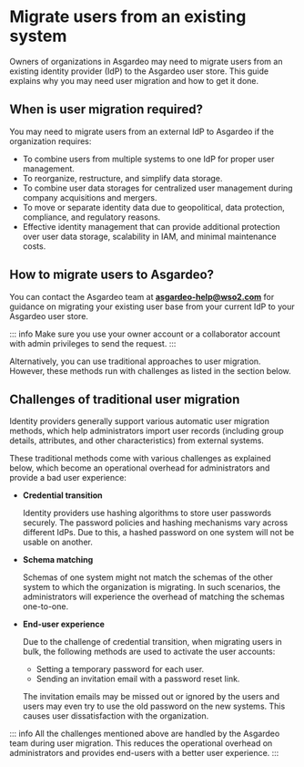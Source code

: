 # Migrate users from an existing system

Owners of organizations in Asgardeo may need to migrate users from an existing identity provider (IdP) to the Asgardeo user store. This guide explains why you may need user migration and how to get it done.

## When is user migration required?

You may need to migrate users from an external IdP to Asgardeo if the organization requires:

* To combine users from multiple systems to one IdP for proper user management.
* To reorganize, restructure, and simplify data storage.
* To combine user data storages for centralized user management during company acquisitions and mergers.
* To move or separate identity data due to geopolitical, data protection, compliance, and regulatory reasons.
* Effective identity management that can provide additional protection over user data storage, scalability in IAM, and minimal maintenance costs.

## How to migrate users to Asgardeo?

You can contact the Asgardeo team at **asgardeo-help@wso2.com** for guidance on migrating your existing user base from your current IdP to your Asgardeo user store.

::: info
Make sure you use your owner account or a collaborator account with admin privileges to send the request.
:::

Alternatively, you can use traditional approaches to user migration. However, these methods run with challenges as listed in the section below.

## Challenges of traditional user migration

Identity providers generally support various automatic user migration methods, which help administrators import user records (including group details, attributes, and other characteristics) from external systems. 

These traditional methods come with various challenges as explained below, which become an operational overhead for administrators and provide a bad user experience:

* **Credential transition**

    Identity providers use hashing algorithms to store user passwords securely. The password policies and hashing mechanisms vary across different IdPs. Due to this, a hashed password on one system will not be usable on another.

* **Schema matching**

    Schemas of one system might not match the schemas of the other system to which the organization is migrating. In such scenarios, the administrators will experience the overhead of matching the schemas one-to-one.

* **End-user experience**

    Due to the challenge of credential transition, when migrating users in bulk, the following methods are used to activate the user accounts:
  * Setting a temporary password for each user.
  * Sending an invitation email with a password reset link.

  The invitation emails may be missed out or ignored by the users and users may even try to use the old password on the new systems. This causes user dissatisfaction with the organization.

::: info
All the challenges mentioned above are handled by the Asgardeo team during user migration. This reduces the operational overhead on administrators and provides end-users with a better user experience.
:::
